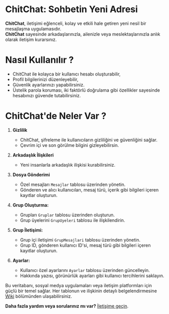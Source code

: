 # ChitChat: Sohbetin Yeni Adresi

**ChitChat**, iletişimi eğlenceli, kolay ve etkili hale getiren yeni nesil bir mesajlaşma uygulamasıdır. <br/>
**ChitChat** sayesinde arkadaşlarınızla, ailenizle veya meslektaşlarınızla anlık olarak iletişim kurarsınız.

# Nasıl Kullanılır ?
- ChitChat ile kolayca bir kullanıcı hesabı oluşturabilir,
- Profil bilgilerinizi düzenleyebilir,
- Güvenlik ayarlarınızı yapabilirsiniz.
- Üstelik parola koruması, iki faktörlü doğrulama gibi özellikler sayesinde hesabınızı güvende tutabilirsiniz.

# ChitChat'de Neler Var ?

1. **Gizlilik**<br/>
   - ChitChat, şifreleme ile kullanıcıların gizliliğini ve güvenliğini sağlar.<br/>
   - Çevrim içi ve son görülme bilgini gizleyebilirsin.<br/>

2. **Arkadaşlık İlişkileri**
   - Yeni insanlarla arkadaşlık ilişkisi kurabilirsiniz.

3. **Dosya Gönderimi**
   - Özel mesajları `Mesajlar` tablosu üzerinden yönetin.
   - Gönderen ve alıcı kullanıcıları, mesaj türü, içerik gibi bilgileri içeren kayıtlar oluşturun.

5. **Grup Oluşturma:**
   - Grupları `Gruplar` tablosu üzerinden oluşturun.
   - Grup üyelerini `GrupUyeleri` tablosu ile ilişkilendirin.

6. **Grup İletişimi:**
   - Grup içi iletişimi `GrupMesajlari` tablosu üzerinden yönetin.
   - Grup ID, gönderen kullanıcı ID'si, mesaj türü gibi bilgileri içeren kayıtlar oluşturun.

7. **Ayarlar:**
   - Kullanıcı özel ayarlarını `Ayarlar` tablosu üzerinden güncelleyin.
   - Hakkında yazısı, görünürlük ayarları gibi kullanıcı tercihlerini saklayın.

Bu veritabanı, sosyal medya uygulamaları veya iletişim platformları için güçlü bir temel sağlar. Her tablonun ve ilişkinin detaylı belgelendirmesine [Wiki](link) bölümünden ulaşabilirsiniz.

**Daha fazla yardım veya sorularınız mı var?** [İletişime geçin](link).
